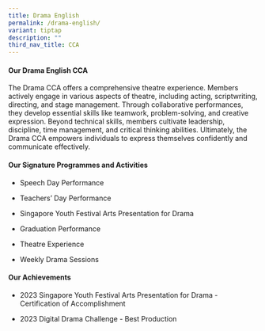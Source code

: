 ```yaml
---
title: Drama English
permalink: /drama-english/
variant: tiptap
description: ""
third_nav_title: CCA
---
```

<h4><strong>Our Drama English CCA</strong></h4>
<p>The Drama CCA offers a comprehensive theatre experience. Members actively
engage in various aspects of theatre, including acting, scriptwriting,
directing, and stage management. Through collaborative performances, they
develop essential skills like teamwork, problem-solving, and creative expression.
Beyond technical skills, members cultivate leadership, discipline, time
management, and critical thinking abilities. Ultimately, the Drama CCA
empowers individuals to express themselves confidently and communicate
effectively.</p>
<h4><strong>Our Signature Programmes and Activities</strong></h4>
<ul data-tight="true" class="tight">
<li>
<p>Speech Day Performance</p>
</li>
<li>
<p>Teachers’ Day Performance</p>
</li>
<li>
<p>Singapore Youth Festival Arts Presentation for Drama</p>
</li>
<li>
<p>Graduation Performance</p>
</li>
<li>
<p>Theatre Experience</p>
</li>
<li>
<p>Weekly Drama Sessions</p>
</li>
</ul>
<h4><strong>Our Achievements</strong></h4>
<ul data-tight="true" class="tight">
<li>
<p>2023 Singapore Youth Festival Arts Presentation for Drama - Certification
of Accomplishment</p>
</li>
<li>
<p>2023 Digital Drama Challenge - Best Production</p>
</li>
</ul>
<p></p>
